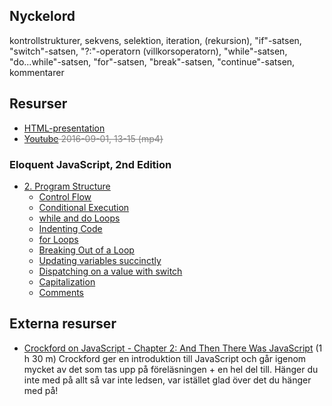 ## Nyckelord

kontrollstrukturer, sekvens, selektion, iteration, (rekursion), "if"-satsen, "switch"-satsen, "?:"-operatorn (villkorsoperatorn), "while"-satsen, "do...while"-satsen, "for"-satsen, "break"-satsen, "continue"-satsen, kommentarer

## Resurser
- [HTML-presentation](https://rawgit.com/1dv021/syllabus/master/presentationer/02/index.html#)
- <span style="text-decoration: line-through;color: gray;">[Youtube](#) 2016-09-01, 13-15<span>
(mp4)

### Eloquent JavaScript, 2nd Edition 

- [2. Program Structure](http://eloquentjavascript.net/02_program_structure.html)
    - [Control Flow](http://eloquentjavascript.net/02_program_structure.html#h_rDxYNPd65Z)
    - [Conditional Execution](http://eloquentjavascript.net/02_program_structure.html#h_wpz5oi2dy7)
    - [while and do Loops](http://eloquentjavascript.net/02_program_structure.html#h_FaGGgUI+MM)
    - [Indenting Code](http://eloquentjavascript.net/02_program_structure.html#h_3I0M2f1Cmh)
    - [for Loops](http://eloquentjavascript.net/02_program_structure.html#h_oupMC+5FKN)
    - [Breaking Out of a Loop](http://eloquentjavascript.net/02_program_structure.html#h_WWKAoSPJ47)
    - [Updating variables succinctly](http://eloquentjavascript.net/02_program_structure.html#h_TGUhwjSkqm)
    - [Dispatching on a value with switch](http://eloquentjavascript.net/02_program_structure.html#h_jMKsa0SXdL)
    - [Capitalization](http://eloquentjavascript.net/02_program_structure.html#h_t54vuASjLD)
    - [Comments](http://eloquentjavascript.net/02_program_structure.html#h_/OBuIOX390)

## Externa resurser
- [Crockford on JavaScript - Chapter 2: And Then There Was JavaScript](https://youtu.be/RO1Wnu-xKoY) (1 h 30 m) Crockford ger en introduktion till JavaScript och går igenom mycket av det som tas upp på föreläsningen + en hel del till. Hänger du inte med på allt så var inte ledsen, var istället glad över det du hänger med på!

